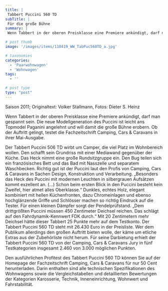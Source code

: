 ```yaml
---
title: |
 Tabbert Puccini 560 TD
subTitle: |
 Für die große Bühne
summary: |
 Wenn Tabbert in der oberen Preisklasse eine Premiere ankündigt, darf man gespannt sein. Die neue Modellgeneration des Puccini ist leicht ans Topmodel Paganini angelehnt und will damit die große Bühne erobern. Ob der Auftritt gelingt, testet die Fachzeitschrift Camping, Cars & Caravans in ihrer Mai-Ausgabe. Der Tabbert Puccini 506 TD

# post thumb
image: '/images/items/110419_WW_TabPuc560TD_a.jpg'

# taxonomies
categories: 
  - 'Paarwohnwagen'
  - 'Wohnwagen'
tags:
  - ''

# post type
type: "post"
---
```


Saison 2011; Originaltext: Volker Stallmann, Fotos: Dieter S. Heinz

Wenn Tabbert in der oberen Preisklasse eine Premiere ankündigt, darf man gespannt sein. Die neue Modellgeneration des Puccini ist leicht ans Topmodel Paganini angelehnt und will damit die große Bühne erobern. Ob der Auftritt gelingt, testet die Fachzeitschrift Camping, Cars & Caravans in ihrer Mai-Ausgabe.

Der Tabbert Puccini 506 TD wirbt um Camper, die viel Platz im Wohnbereich wollen. Den schafft sein Grundriss mit einer Mediawand gegenüber der Küche. Das Heck nimmt eine große Rundsitzgruppe ein. Den Bug teilen sich ein französisches Bett und das Bad mit Nasszelle und separatem Waschbecken. Richtig gut ist der Puccini laut den Profis von Camping, Cars & Caravans in Sachen Design, Konstruktion und Verarbeitung. „Besonders das Heck des Puccini mit modernen Leuchten in silbergrauen Aufsätzen kommt exzellent an. (…) Schon beim ersten Blick in den Puccini besteht kein Zweifel, hier atmet alles Oberklasse.“ Dunkles, echtes Holz, elegant kombiniert mit hellen Küchenfronten, dazu Chromeinlagen und ebenso hochglänzende Griffe und Schlösser machen so richtig Eindruck auf die Tester. Für einen kleinen Dämpfer sorgt der Pendelprüfstand. „Dem drittgrößten Puccini müssen 450 Zentimeter Deichsel reichen. Das schlägt auf den Fahrdynamik-Kennwert FDK durch.“ Mit 20 Zentimetern mehr Deichsel hätte dieser Tabbert 25 Punkte mehr auf dem Testkonto. Der Tabbert Puccini 560 TD steht mit 26.430 Euro in der Preisliste. Wer dem Publikum allerdings den großen Auftritt bieten wolle, der käme um etliche Extras aus der Zubehörliste nicht herum. Für seine Darbietung erhielt der Tabbert Puccini 560 TD von der Camping, Cars & Caravans Jury in fünf Testkategorien insgesamt 2.460 von 3.000 möglichen Punkten.

Den ausführlichen Profitest des Tabbert Puccini 560 TD können Sie auf der Homepage der Fachzeitschrift Camping, Cars & Caravans für nur 50 Cent herunterladen. Darin enthalten sind alle technischen Spezifikationen des Wohnwagens sowie die Vergleichstabellen und detaillierten Bewertungen der Kategorien Karosserie, Technik, Inneneinrichtung, Wohnwert und Fahrstabilität.
